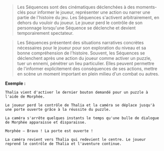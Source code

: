 > Les Séquences sont des cinématiques déclenchées à des moments-clés pour informer le joueur, représenter une action ou narrer une partie de l'histoire du jeu. Les Séquences s'activent arbitrairement, en dehors du vouloir du joueur. Le joueur perd le contrôle de son personnage lorsqu'une Séquence se déclenche et devient temporairement spectateur.

> Les Séquences présentent des situations narratives concrètes nécessaires pour le joueur pour son exploration du niveau et sa bonne compréhension de l'histoire. Souvent, les Séquences se déclenchent après une action du joueur comme activer un puzzle, tuer un ennemi, pénétrer un lieu particulier. Elles peuvent permettre de l'informer explicitement des conséquences de ses actions, mettre en scène un moment important en plein milieu d'un combat ou autres.

**Exemple :**

```
Thalia vient d'activer le dernier bouton demandé pour un puzzle à l'aide de Morphée.

Le joueur perd le contrôle de Thalia et la caméra se déplace jusqu'à une porte ouverte grâce à la réussite du puzzle.

La caméra s'arrête quelques instants le temps qu'une bulle de dialogue de Morphée apparaisse et disparaisse.

Morphée — Bravo ! La porte est ouverte !

La caméra revient vers Thalia qui redevient le centre. Le joueur reprend le contrôle de Thalia et l'aventure continue.
```